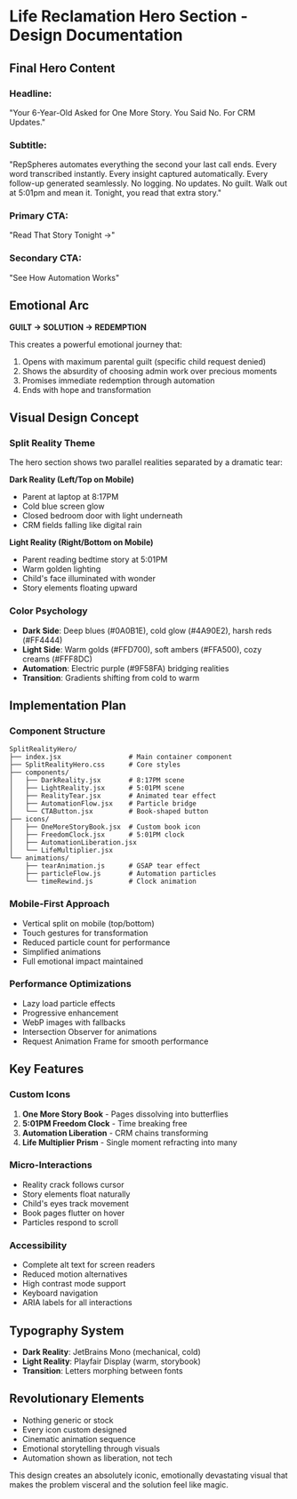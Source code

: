 # Life Reclamation Hero Section - Design Documentation

## Final Hero Content

### **Headline:**
"Your 6-Year-Old Asked for One More Story. You Said No. For CRM Updates."

### **Subtitle:**
"RepSpheres automates everything the second your last call ends. Every word transcribed instantly. Every insight captured automatically. Every follow-up generated seamlessly. No logging. No updates. No guilt. Walk out at 5:01pm and mean it. Tonight, you read that extra story."

### **Primary CTA:**
"Read That Story Tonight →"

### **Secondary CTA:**
"See How Automation Works"

## Emotional Arc
**GUILT → SOLUTION → REDEMPTION**

This creates a powerful emotional journey that:
1. Opens with maximum parental guilt (specific child request denied)
2. Shows the absurdity of choosing admin work over precious moments
3. Promises immediate redemption through automation
4. Ends with hope and transformation

## Visual Design Concept

### Split Reality Theme
The hero section shows two parallel realities separated by a dramatic tear:

**Dark Reality (Left/Top on Mobile)**
- Parent at laptop at 8:17PM
- Cold blue screen glow
- Closed bedroom door with light underneath
- CRM fields falling like digital rain

**Light Reality (Right/Bottom on Mobile)**
- Parent reading bedtime story at 5:01PM
- Warm golden lighting
- Child's face illuminated with wonder
- Story elements floating upward

### Color Psychology
- **Dark Side**: Deep blues (#0A0B1E), cold glow (#4A90E2), harsh reds (#FF4444)
- **Light Side**: Warm golds (#FFD700), soft ambers (#FFA500), cozy creams (#FFF8DC)
- **Automation**: Electric purple (#9F58FA) bridging realities
- **Transition**: Gradients shifting from cold to warm

## Implementation Plan

### Component Structure
```
SplitRealityHero/
├── index.jsx                 # Main container component
├── SplitRealityHero.css      # Core styles
├── components/
│   ├── DarkReality.jsx       # 8:17PM scene
│   ├── LightReality.jsx      # 5:01PM scene
│   ├── RealityTear.jsx       # Animated tear effect
│   ├── AutomationFlow.jsx    # Particle bridge
│   └── CTAButton.jsx         # Book-shaped button
├── icons/
│   ├── OneMoreStoryBook.jsx  # Custom book icon
│   ├── FreedomClock.jsx      # 5:01PM clock
│   ├── AutomationLiberation.jsx
│   └── LifeMultiplier.jsx
└── animations/
    ├── tearAnimation.js      # GSAP tear effect
    ├── particleFlow.js       # Automation particles
    └── timeRewind.js         # Clock animation
```

### Mobile-First Approach
- Vertical split on mobile (top/bottom)
- Touch gestures for transformation
- Reduced particle count for performance
- Simplified animations
- Full emotional impact maintained

### Performance Optimizations
- Lazy load particle effects
- Progressive enhancement
- WebP images with fallbacks
- Intersection Observer for animations
- Request Animation Frame for smooth performance

## Key Features

### Custom Icons
1. **One More Story Book** - Pages dissolving into butterflies
2. **5:01PM Freedom Clock** - Time breaking free
3. **Automation Liberation** - CRM chains transforming
4. **Life Multiplier Prism** - Single moment refracting into many

### Micro-Interactions
- Reality crack follows cursor
- Story elements float naturally
- Child's eyes track movement
- Book pages flutter on hover
- Particles respond to scroll

### Accessibility
- Complete alt text for screen readers
- Reduced motion alternatives
- High contrast mode support
- Keyboard navigation
- ARIA labels for all interactions

## Typography System
- **Dark Reality**: JetBrains Mono (mechanical, cold)
- **Light Reality**: Playfair Display (warm, storybook)
- **Transition**: Letters morphing between fonts

## Revolutionary Elements
- Nothing generic or stock
- Every icon custom designed
- Cinematic animation sequence
- Emotional storytelling through visuals
- Automation shown as liberation, not tech

This design creates an absolutely iconic, emotionally devastating visual that makes the problem visceral and the solution feel like magic.